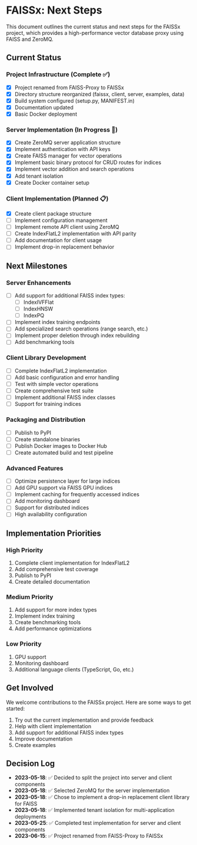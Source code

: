 # FAISSx: Next Steps

This document outlines the current status and next steps for the FAISSx project, which provides a high-performance vector database proxy using FAISS and ZeroMQ.

## Current Status

### Project Infrastructure (Complete ✅)
- [x] Project renamed from FAISS-Proxy to FAISSx
- [x] Directory structure reorganized (faissx, client, server, examples, data)
- [x] Build system configured (setup.py, MANIFEST.in)
- [x] Documentation updated
- [x] Basic Docker deployment

### Server Implementation (In Progress 🚧)
- [x] Create ZeroMQ server application structure
- [x] Implement authentication with API keys
- [x] Create FAISS manager for vector operations
- [x] Implement basic binary protocol for CRUD routes for indices
- [x] Implement vector addition and search operations
- [x] Add tenant isolation
- [x] Create Docker container setup

### Client Implementation (Planned 📋)
- [x] Create client package structure
- [ ] Implement configuration management
- [ ] Implement remote API client using ZeroMQ
- [ ] Create IndexFlatL2 implementation with API parity
- [ ] Add documentation for client usage
- [ ] Implement drop-in replacement behavior

## Next Milestones

### Server Enhancements
- [ ] Add support for additional FAISS index types:
  - [ ] IndexIVFFlat
  - [ ] IndexHNSW
  - [ ] IndexPQ
- [ ] Implement index training endpoints
- [ ] Add specialized search operations (range search, etc.)
- [ ] Implement proper deletion through index rebuilding
- [ ] Add benchmarking tools

### Client Library Development
- [ ] Complete IndexFlatL2 implementation
- [ ] Add basic configuration and error handling
- [ ] Test with simple vector operations
- [ ] Create comprehensive test suite
- [ ] Implement additional FAISS index classes
- [ ] Support for training indices

### Packaging and Distribution
- [ ] Publish to PyPI
- [ ] Create standalone binaries
- [ ] Publish Docker images to Docker Hub
- [ ] Create automated build and test pipeline

### Advanced Features
- [ ] Optimize persistence layer for large indices
- [ ] Add GPU support via FAISS GPU indices
- [ ] Implement caching for frequently accessed indices
- [ ] Add monitoring dashboard
- [ ] Support for distributed indices
- [ ] High availability configuration

## Implementation Priorities

### High Priority
1. Complete client implementation for IndexFlatL2
2. Add comprehensive test coverage
3. Publish to PyPI
4. Create detailed documentation

### Medium Priority
1. Add support for more index types
2. Implement index training
3. Create benchmarking tools
4. Add performance optimizations

### Low Priority
1. GPU support
2. Monitoring dashboard
3. Additional language clients (TypeScript, Go, etc.)

## Get Involved

We welcome contributions to the FAISSx project. Here are some ways to get started:

1. Try out the current implementation and provide feedback
2. Help with client implementation
3. Add support for additional FAISS index types
4. Improve documentation
5. Create examples

## Decision Log

- **2023-05-18**: ✅ Decided to split the project into server and client components
- **2023-05-18**: ✅ Selected ZeroMQ for the server implementation
- **2023-05-18**: ✅ Chose to implement a drop-in replacement client library for FAISS
- **2023-05-18**: ✅ Implemented tenant isolation for multi-application deployments
- **2023-05-25**: ✅ Completed test implementation for server and client components
- **2023-06-15**: ✅ Project renamed from FAISS-Proxy to FAISSx
